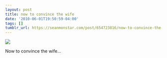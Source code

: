 ```yaml
---
layout: post
title: now to convince the wife
date: '2010-06-01T19:50:59-04:00'
tags: []
tumblr_url: https://seanmonstar.com/post/654723816/now-to-convince-the-wife
---
```

 ![](https://64.media.tumblr.com/tumblr_l3d0wzohPg1qzhan1o1_1280.jpg)  

Now to convince the wife…

